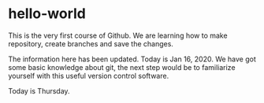 # hello-world

This is the very first course of Github. We are learning how to make repository, create branches and save the changes.


The information here has been updated. Today is Jan 16, 2020. We have got some basic knowledge about git, the next step would be to familiarize yourself with this useful version control software.

Today is Thursday.

